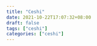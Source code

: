 ```yaml
---
title: "Ceshi"
date: 2021-10-22T17:07:32+08:00
draft: false
tags: ["ceshi"]
categories: ["ceshi"]
---
```


